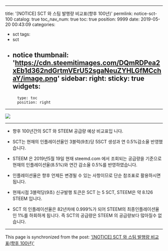 
---
title: '[NOTICE] SCT 와 스팀 발행량 비교표(향후 100년)'
permlink: notice-sct-100
catalog: true
toc_nav_num: true
toc: true
position: 9999
date: 2019-05-20 00:43:09
categories:
- sct
tags:
- sct
- notice
thumbnail: 'https://cdn.steemitimages.com/DQmRDPea2xEb1d362ndGrtmVErU52sgaNeuZYHLGfMCchaY/image.png'
sidebar:
    right:
        sticky: true
widgets:
    -
        type: toc
        position: right
---


![](https://cdn.steemitimages.com/DQmRDPea2xEb1d362ndGrtmVErU52sgaNeuZYHLGfMCchaY/image.png)

***

* 향후 100년간의 SCT 와 STEEM 공급량 예상 비교표입 니다.

* SCT는 현재의 인플레이션율인 3블럭(9초)당 5SCT 생성과 연 0.5%감소율 반영했습니다.

* STEEM 은 2019년5월 19일 현재 steemd.com 에서 조회되는 공급량을 기준으로 현재의 인플레이션율(8.5%)와 연간 감소율 0.5%를 반영하였습니다.

* 인플레이션율은 향후 언제든 변경될 수 있는 사항이므로 단순 참조표로 활용하시면 됩니다.

* 현재시점 3블럭당(9초) 신규발행 토큰은 SCT 는 5 SCT,  STEEM은 약 8.126 STEEM 입니다.

* SCT 의 인플레이션율은 82년차에 0.999%가 되어 STEEM의 최종인플레이션율인 1%를 하회하게 됩니다. 즉 SCT의 공급량은 STEEM 의 공급량보다 많아질수 없습니다.

- - -

This page is synchronized from the post: ['[NOTICE] SCT 와 스팀 발행량 비교표(향후 100년)'](https://steemit.com/@sct/notice-sct-100)
